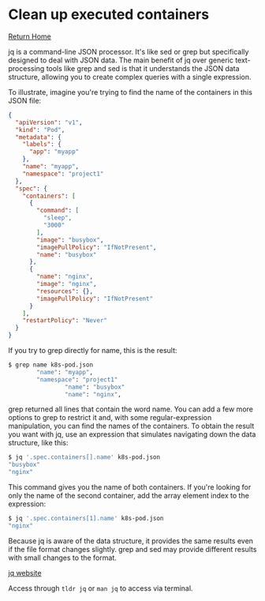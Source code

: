# Clean up executed containers

[Return Home](../README.md)

jq is a command-line JSON processor. It's like sed or grep but specifically designed to deal with JSON data. The main benefit of jq over generic text-processing tools like grep and sed is that it understands the JSON data structure, allowing you to create complex queries with a single expression.

To illustrate, imagine you're trying to find the name of the containers in this JSON file:

```Json
{
  "apiVersion": "v1",
  "kind": "Pod",
  "metadata": {
    "labels": {
      "app": "myapp"
    },
    "name": "myapp",
    "namespace": "project1"
  },
  "spec": {
    "containers": [
      {
        "command": [
          "sleep",
          "3000"
        ],
        "image": "busybox",
        "imagePullPolicy": "IfNotPresent",
        "name": "busybox"
      },
      {
        "name": "nginx",
        "image": "nginx",
        "resources": {},
        "imagePullPolicy": "IfNotPresent"
      }
    ],
    "restartPolicy": "Never"
  }
}
```

If you try to grep directly for name, this is the result:

```Bash
$ grep name k8s-pod.json
        "name": "myapp",
        "namespace": "project1"
                "name": "busybox"
                "name": "nginx",
```

grep returned all lines that contain the word name. You can add a few more options to grep to restrict it and, with some regular-expression manipulation, you can find the names of the containers. To obtain the result you want with jq, use an expression that simulates navigating down the data structure, like this:

```Bash
$ jq '.spec.containers[].name' k8s-pod.json
"busybox"
"nginx"
```

This command gives you the name of both containers. If you're looking for only the name of the second container, add the array element index to the expression:

```Bash
$ jq '.spec.containers[1].name' k8s-pod.json
"nginx"
```

Because jq is aware of the data structure, it provides the same results even if the file format changes slightly. grep and sed may provide different results with small changes to the format.

[jq website](https://stedolan.github.io/jq/)

Access through `tldr jq` or `man jq` to access via terminal.